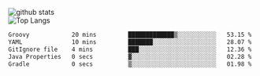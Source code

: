 ![github stats](https://github-readme-stats.vercel.app/api?username=AndreFerreira5&show_icons=true&theme=dark&count_private=true)
<br>
![Top Langs](https://github-readme-stats.vercel.app/api/top-langs/?username=AndreFerreira5&layout=compact&theme=dark)
<br>
<!--START_SECTION:waka-->

```txt
Groovy            20 mins         █████████████▒░░░░░░░░░░░   53.15 %
YAML              10 mins         ███████░░░░░░░░░░░░░░░░░░   28.07 %
GitIgnore file    4 mins          ███░░░░░░░░░░░░░░░░░░░░░░   12.36 %
Java Properties   0 secs          ▓░░░░░░░░░░░░░░░░░░░░░░░░   02.28 %
Gradle            0 secs          ▒░░░░░░░░░░░░░░░░░░░░░░░░   01.98 %
```

<!--END_SECTION:waka-->
